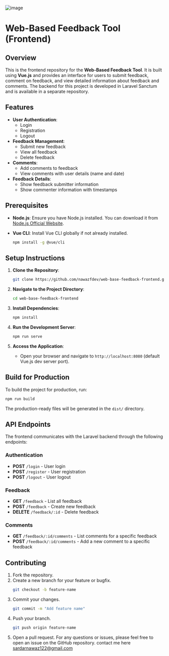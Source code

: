 ![image](https://github.com/user-attachments/assets/b10318d1-d49f-4a3d-a323-15f2bebcdcb2)
# Web-Based Feedback Tool (Frontend)

## Overview
This is the frontend repository for the **Web-Based Feedback Tool**. It is built using **Vue.js** and provides an interface for users to submit feedback, comment on feedback, and view detailed information about feedback and comments. The backend for this project is developed in Laravel Sanctum and is available in a separate repository.

## Features
- **User Authentication**:
  - Login
  - Registration
  - Logout
- **Feedback Management**:
  - Submit new feedback
  - View all feedback
  - Delete feedback
- **Comments**:
  - Add comments to feedback
  - View comments with user details (name and date)
- **Feedback Details**:
  - Show feedback submitter information
  - Show commenter information with timestamps

## Prerequisites
- **Node.js**: Ensure you have Node.js installed. You can download it from [Node.js Official Website](https://nodejs.org/).
- **Vue CLI**: Install Vue CLI globally if not already installed.

  ```bash
  npm install -g @vue/cli
  ```

## Setup Instructions

1. **Clone the Repository**:

   ```bash
   git clone https://github.com/nawazfdev/web-base-feedback-frontend.git
   ```

2. **Navigate to the Project Directory**:

   ```bash
   cd web-base-feedback-frontend
   ```

3. **Install Dependencies**:

   ```bash
   npm install
   ```

 
4. **Run the Development Server**:

   ```bash
   npm run serve
   ```

5. **Access the Application**:
   - Open your browser and navigate to `http://localhost:8080` (default Vue.js dev server port).

## Build for Production

To build the project for production, run:

```bash
npm run build
```
The production-ready files will be generated in the `dist/` directory.

## API Endpoints
The frontend communicates with the Laravel backend through the following endpoints:

### Authentication
- **POST** `/login` - User login
- **POST** `/register` - User registration
- **POST** `/logout` - User logout

### Feedback
- **GET** `/feedback` - List all feedback
- **POST** `/feedback` - Create new feedback
- **DELETE** `/feedback/:id` - Delete feedback

### Comments
- **GET** `/feedback/:id/comments` - List comments for a specific feedback
- **POST** `/feedback/:id/comments` - Add a new comment to a specific feedback

## Contributing
1. Fork the repository.
2. Create a new branch for your feature or bugfix.
   ```bash
   git checkout -b feature-name
   ```
3. Commit your changes.
   ```bash
   git commit -m "Add feature name"
   ```
4. Push your branch.
   ```bash
   git push origin feature-name
   ```
5. Open a pull request.
For any questions or issues, please feel free to open an issue on the GitHub repository.
contact me here sardarnawaz122@gmail.com


